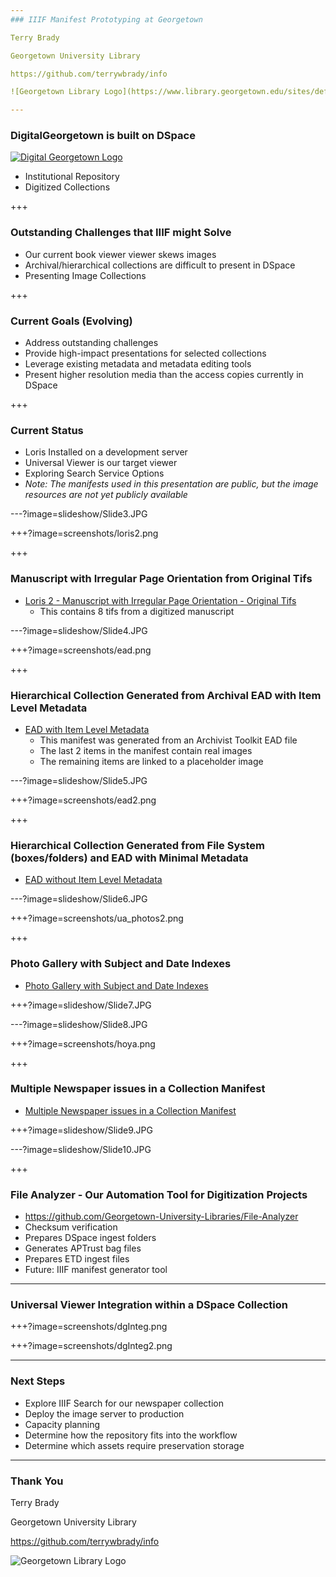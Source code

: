 ```yaml
---
### IIIF Manifest Prototyping at Georgetown

Terry Brady 

Georgetown University Library

https://github.com/terrywbrady/info

![Georgetown Library Logo](https://www.library.georgetown.edu/sites/default/files/library-logo.png)

---
```

### DigitalGeorgetown is built on DSpace

[![Digital Georgetown Logo](https://www.library.georgetown.edu/sites/default/files/dg-logo-100.png)](https://repository.library.georgetown.edu)

- Institutional Repository
- Digitized Collections

+++
### Outstanding Challenges that IIIF might Solve

- Our current book viewer viewer skews images 
- Archival/hierarchical collections are difficult to present in DSpace
- Presenting Image Collections

+++
### Current Goals (Evolving)

- Address outstanding challenges
- Provide high-impact presentations for selected collections
- Leverage existing metadata and metadata editing tools
- Present higher resolution media than the access copies currently in DSpace

+++
### Current Status
- Loris Installed on a development server
- Universal Viewer is our target viewer
- Exploring Search Service Options
- *Note: The manifests used in this presentation are public, but the image resources are not yet publicly available*

---?image=slideshow/Slide3.JPG

+++?image=screenshots/loris2.png

+++
### Manuscript with Irregular Page Orientation from Original Tifs
- [Loris 2 - Manuscript with Irregular Page Orientation - Original Tifs](http://universalviewer.io/uv.html?manifest=https://raw.githubusercontent.com/Georgetown-University-Libraries/testManifests/master/loris2.json)
  - This contains 8 tifs from a digitized manuscript

---?image=slideshow/Slide4.JPG

+++?image=screenshots/ead.png

+++
### Hierarchical Collection Generated from Archival EAD with Item Level Metadata

- [EAD with Item Level Metadata](http://universalviewer.io/uv.html?manifest=https://raw.githubusercontent.com/Georgetown-University-Libraries/testManifests/master/ead.json)
  - This manifest was generated from an Archivist Toolkit EAD file
  - The last 2 items in the manifest contain real images
  - The remaining items are linked to a placeholder image
  
---?image=slideshow/Slide5.JPG

+++?image=screenshots/ead2.png

+++
### Hierarchical Collection Generated from File System (boxes/folders) and EAD with Minimal Metadata
- [EAD without Item Level Metadata](http://universalviewer.io/uv.html?manifest=https://raw.githubusercontent.com/Georgetown-University-Libraries/testManifests/master/ead2.json)

---?image=slideshow/Slide6.JPG

+++?image=screenshots/ua_photos2.png

+++
### Photo Gallery with Subject and Date Indexes
- [Photo Gallery with Subject and Date Indexes](http://universalviewer.io/uv.html?manifest=https://raw.githubusercontent.com/Georgetown-University-Libraries/testManifests/master/ua_photos2.json)

+++?image=slideshow/Slide7.JPG

---?image=slideshow/Slide8.JPG

+++?image=screenshots/hoya.png

+++
### Multiple Newspaper issues in a Collection Manifest
- [Multiple Newspaper issues in a Collection Manifest](http://universalviewer.io/uv.html?manifest=https://raw.githubusercontent.com/Georgetown-University-Libraries/testManifests/master/hoyacoll.json)

+++?image=slideshow/Slide9.JPG

---?image=slideshow/Slide10.JPG

+++ 
### File Analyzer - Our Automation Tool for Digitization Projects
- https://github.com/Georgetown-University-Libraries/File-Analyzer
- Checksum verification
- Prepares DSpace ingest folders
- Generates APTrust bag files
- Prepares ETD ingest files
- Future: IIIF manifest generator tool

---
### Universal Viewer Integration within a DSpace Collection

+++?image=screenshots/dgInteg.png

+++?image=screenshots/dgInteg2.png

---
### Next Steps
- Explore IIIF Search for our newspaper collection
- Deploy the image server to production
- Capacity planning
- Determine how the repository fits into the workflow
- Determine which assets require preservation storage

---
### Thank You

Terry Brady

Georgetown University Library

https://github.com/terrywbrady/info

![Georgetown Library Logo](https://www.library.georgetown.edu/sites/default/files/library-logo.png)
